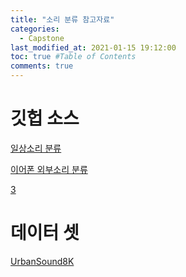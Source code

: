 ```yaml
---
title: "소리 분류 참고자료"
categories: 
  - Capstone
last_modified_at: 2021-01-15 19:12:00
toc: true #Table of Contents
comments: true
---
```



# 깃헙 소스
[일상소리 분류](https://github.com/CapstoneDesign2020/Soundee-ML)  

[이어폰 외부소리 분류](https://github.com/chuckchuck-gojol/model/tree/87a42ef198655e7c7bf50e3e72ee6cf435081f0d)

[3](https://github.com/chuckchuck-gojol/model_2)

# 데이터 셋
[UrbanSound8K](https://www.google.com/url?q=https://goo.gl/8hY5ER&sa=D&ust=1610965419718000&usg=AFQjCNFRxyQw690Ca6jbaEtoH-mzAAxs0A)
